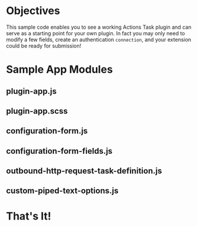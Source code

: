 
# Objectives
This sample code enables you to see a working Actions Task plugin and can serve as a starting point for your own plugin.  In fact you may only need to modify a few fields, create an authentication `connection`, and your extension could be ready for submission!

# Sample App Modules

## plugin-app.js

## plugin-app.scss

## configuration-form.js

## configuration-form-fields.js

## outbound-http-request-task-definition.js

## custom-piped-text-options.js

# That's It!

